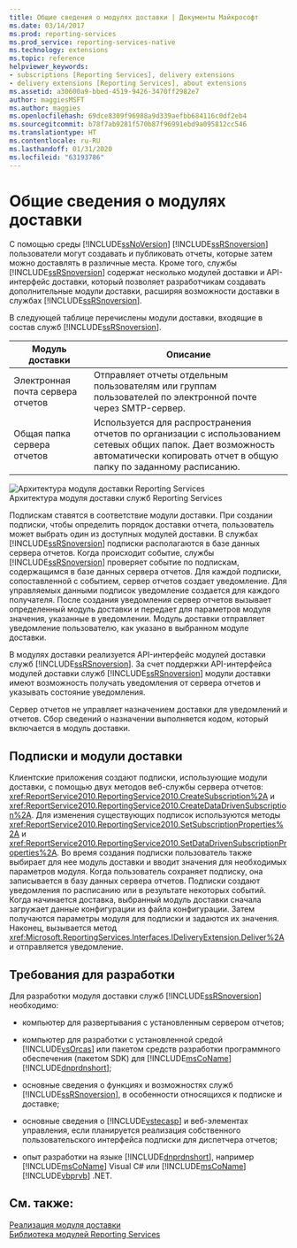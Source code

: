 ```yaml
---
title: Общие сведения о модулях доставки | Документы Майкрософт
ms.date: 03/14/2017
ms.prod: reporting-services
ms.prod_service: reporting-services-native
ms.technology: extensions
ms.topic: reference
helpviewer_keywords:
- subscriptions [Reporting Services], delivery extensions
- delivery extensions [Reporting Services], about extensions
ms.assetid: a30600a9-bbed-4519-9426-3470ff2982e7
author: maggiesMSFT
ms.author: maggies
ms.openlocfilehash: 69dce8309f96988a9d339aefbb684116c0df2eb4
ms.sourcegitcommit: b78f7ab9281f570b87f96991ebd9a095812cc546
ms.translationtype: HT
ms.contentlocale: ru-RU
ms.lasthandoff: 01/31/2020
ms.locfileid: "63193786"
---
```

# <a name="delivery-extensions-overview"></a>Общие сведения о модулях доставки
  С помощью среды [!INCLUDE[ssNoVersion](../../../includes/ssnoversion-md.md)] [!INCLUDE[ssRSnoversion](../../../includes/ssrsnoversion-md.md)] пользователи могут создавать и публиковать отчеты, которые затем можно доставлять в различные места. Кроме того, службы [!INCLUDE[ssRSnoversion](../../../includes/ssrsnoversion-md.md)] содержат несколько модулей доставки и API-интерфейс доставки, который позволяет разработчикам создавать дополнительные модули доставки, расширяя возможности доставки в службах [!INCLUDE[ssRSnoversion](../../../includes/ssrsnoversion-md.md)].  
  
 В следующей таблице перечислены модули доставки, входящие в состав служб [!INCLUDE[ssRSnoversion](../../../includes/ssrsnoversion-md.md)].  
  
|Модуль доставки|Описание|  
|------------------------|-----------------|  
|Электронная почта сервера отчетов|Отправляет отчеты отдельным пользователям или группам пользователей по электронной почте через SMTP-сервер.|  
|Общая папка сервера отчетов|Используется для распространения отчетов по организации с использованием сетевых общих папок. Дает возможность автоматически копировать отчет в общую папку по заданному расписанию.|  
  
 ![Архитектура модуля доставки Reporting Services](../../../reporting-services/extensions/delivery-extension/media/bk-reportservicedelivery.gif "Архитектура модуля доставки служб Reporting Services")  
Архитектура модуля доставки служб Reporting Services  
  
 Подпискам ставятся в соответствие модули доставки. При создании подписки, чтобы определить порядок доставки отчета, пользователь может выбрать один из доступных модулей доставки. В службах [!INCLUDE[ssRSnoversion](../../../includes/ssrsnoversion-md.md)] подписки располагаются в базе данных сервера отчетов. Когда происходит событие, службы [!INCLUDE[ssRSnoversion](../../../includes/ssrsnoversion-md.md)] проверяет событие по подпискам, содержащимся в базе данных сервера отчетов. Для каждой подписки, сопоставленной с событием, сервер отчетов создает уведомление. Для управляемых данными подписок уведомление создается для каждого получателя. После создания уведомления сервер отчетов вызывает определенный модуль доставки и передает для параметров модуля значения, указанные в уведомлении. Модуль доставки отправляет уведомление пользователю, как указано в выбранном модуле доставки.  
  
 В модулях доставки реализуется API-интерфейс модулей доставки служб [!INCLUDE[ssRSnoversion](../../../includes/ssrsnoversion-md.md)]. За счет поддержки API-интерфейса модулей доставки служб [!INCLUDE[ssRSnoversion](../../../includes/ssrsnoversion-md.md)] модули доставки имеют возможность получать уведомления от сервера отчетов и указывать состояние уведомления.  
  
 Сервер отчетов не управляет назначением доставки для уведомлений и отчетов. Сбор сведений о назначении выполняется кодом, который включается в модуль доставки.  
  
## <a name="subscriptions-and-delivery-extensions"></a>Подписки и модули доставки  
 Клиентские приложения создают подписки, использующие модули доставки, с помощью двух методов веб-службы сервера отчетов: <xref:ReportService2010.ReportingService2010.CreateSubscription%2A> и <xref:ReportService2010.ReportingService2010.CreateDataDrivenSubscription%2A>. Для изменения существующих подписок используются методы <xref:ReportService2010.ReportingService2010.SetSubscriptionProperties%2A> и <xref:ReportService2010.ReportingService2010.SetDataDrivenSubscriptionProperties%2A>. Во время создания подписки пользователь также выбирает для нее модуль доставки и вводит значения для необходимых параметров модуля. Когда пользователь сохраняет подписку, она записывается в базу данных сервера отчетов. Подписки создают уведомления по расписанию или в результате некоторых событий. Когда начинается доставка, выбранный модуль доставки сначала загружает данные конфигурации из файла конфигурации. Затем получаются параметры модуля для подписки и задаются их значения. Наконец, вызывается метод <xref:Microsoft.ReportingServices.Interfaces.IDeliveryExtension.Deliver%2A> и отправляется уведомление.  
  
## <a name="developer-requirements"></a>Требования для разработки  
 Для разработки модуля доставки служб [!INCLUDE[ssRSnoversion](../../../includes/ssrsnoversion-md.md)] необходимо:  
  
-   компьютер для развертывания с установленным сервером отчетов;  
  
-   компьютер для разработки с установленной средой [!INCLUDE[vsOrcas](../../../includes/vsorcas-md.md)] или пакетом средств разработки программного обеспечения (пакетом SDK) для [!INCLUDE[msCoName](../../../includes/msconame-md.md)] [!INCLUDE[dnprdnshort](../../../includes/dnprdnshort-md.md)];  
  
-   основные сведения о функциях и возможностях служб [!INCLUDE[ssRSnoversion](../../../includes/ssrsnoversion-md.md)], в особенности относящихся к подписке и доставке;  
  
-   основные сведения о [!INCLUDE[vstecasp](../../../includes/vstecasp-md.md)] и веб-элементах управления, если планируется реализация собственного пользовательского интерфейса подписки для диспетчера отчетов;  
  
-   опыт разработки на языке [!INCLUDE[dnprdnshort](../../../includes/dnprdnshort-md.md)], например [!INCLUDE[msCoName](../../../includes/msconame-md.md)] Visual C# или [!INCLUDE[msCoName](../../../includes/msconame-md.md)] [!INCLUDE[vbprvb](../../../includes/vbprvb-md.md)] .NET.  
  
## <a name="see-also"></a>См. также:  
 [Реализация модуля доставки](../../../reporting-services/extensions/delivery-extension/implementing-a-delivery-extension.md)   
 [Библиотека модулей Reporting Services](../../../reporting-services/extensions/reporting-services-extension-library.md)  
  
  
